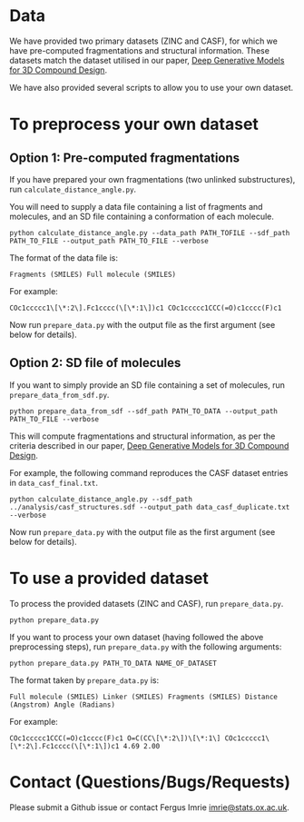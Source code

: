 # Data 

We have provided two primary datasets (ZINC and CASF), for which we have pre-computed fragmentations and structural information. These datasets match the dataset utilised in our paper, [Deep Generative Models for 3D Compound Design](https://www.biorxiv.org/content/10.1101/830497v1).

We have also provided several scripts to allow you to use your own dataset.

# To preprocess your own dataset

## Option 1: Pre-computed fragmentations

If you have prepared your own fragmentations (two unlinked substructures), run `calculate_distance_angle.py`. 

You will need to supply a data file containing a list of fragments and molecules, and an SD file containing a conformation of each molecule.

```
python calculate_distance_angle.py --data_path PATH_TOFILE --sdf_path PATH_TO_FILE --output_path PATH_TO_FILE --verbose
```

The format of the data file is: 

```
Fragments (SMILES) Full molecule (SMILES)
```

For example:

```
COc1ccccc1\[\*:2\].Fc1cccc(\[\*:1\])c1 COc1ccccc1CCC(=O)c1cccc(F)c1
```

Now run `prepare_data.py` with the output file as the first argument (see below for details).

## Option 2: SD file of molecules

If you want to simply provide an SD file containing a set of molecules, run `prepare_data_from_sdf.py`.

```
python prepare_data_from_sdf --sdf_path PATH_TO_DATA --output_path PATH_TO_FILE --verbose
```

This will compute fragmentations and structural information, as per the criteria described in our paper, [Deep Generative Models for 3D Compound Design](https://www.biorxiv.org/content/10.1101/830497v1).

For example, the following command reproduces the CASF dataset entries in `data_casf_final.txt`.

```
python calculate_distance_angle.py --sdf_path ../analysis/casf_structures.sdf --output_path data_casf_duplicate.txt --verbose
```

Now run `prepare_data.py` with the output file as the first argument (see below for details).

# To use a provided dataset

To process the provided datasets (ZINC and CASF), run `prepare_data.py`.

```
python prepare_data.py
```

If you want to process your own dataset (having followed the above preprocessing steps), run `prepare_data.py` with the following arguments:

```
python prepare_data.py PATH_TO_DATA NAME_OF_DATASET
```

The format taken by `prepare_data.py` is: 

```
Full molecule (SMILES) Linker (SMILES) Fragments (SMILES) Distance (Angstrom) Angle (Radians)
```

For example:

```
COc1ccccc1CCC(=O)c1cccc(F)c1 O=C(CC\[\*:2\])\[\*:1\] COc1ccccc1\[\*:2\].Fc1cccc(\[\*:1\])c1 4.69 2.00
```

# Contact (Questions/Bugs/Requests)

Please submit a Github issue or contact Fergus Imrie [imrie@stats.ox.ac.uk](mailto:imrie@stats.ox.ac.uk).

